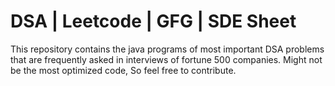 # DSA | Leetcode | GFG | SDE Sheet
This repository contains the java programs of most important DSA problems that are frequently asked in interviews of fortune 500 companies. 
Might not be the most optimized code, So feel free to contribute.
